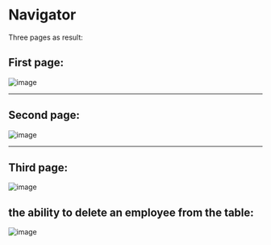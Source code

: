 
# Navigator

Three pages as result:   
## First page:  

![image](https://github.com/user-attachments/assets/dbc0500a-f415-48bc-8531-97a45cfc08e5)

***
## Second page:  
![image](https://github.com/user-attachments/assets/f20b098c-baaa-431d-a694-fb3c247b9bdd)

***
## Third page:  
![image](https://github.com/user-attachments/assets/b1af35a7-4dea-4af5-a148-36660950ecf4)

## the ability to delete an employee from the table:  

  

![image](https://github.com/user-attachments/assets/a6619d7b-ce41-4b9d-8cb5-a40fc596b728)
